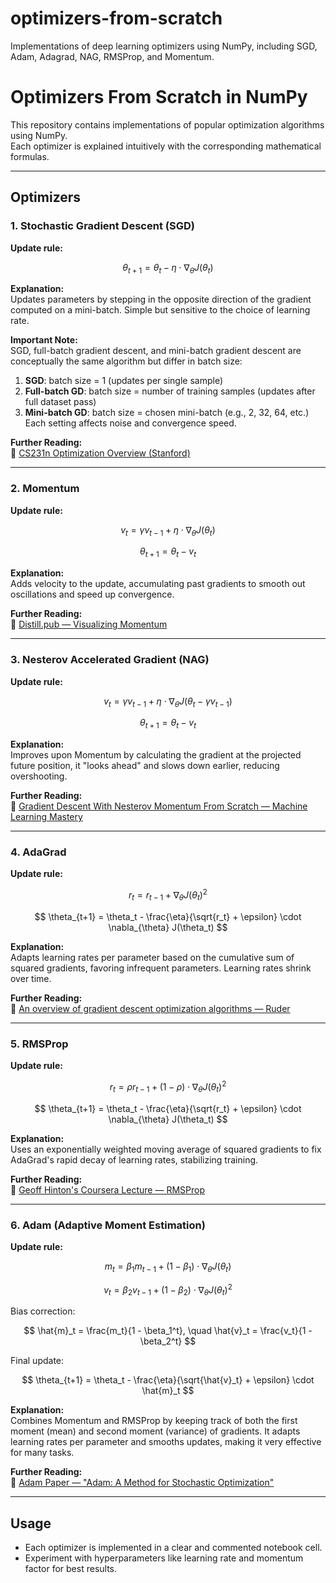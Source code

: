 # optimizers-from-scratch
Implementations of deep learning optimizers using NumPy, including SGD, Adam, Adagrad, NAG, RMSProp, and Momentum.
# Optimizers From Scratch in NumPy

This repository contains implementations of popular optimization algorithms using NumPy.  
Each optimizer is explained intuitively with the corresponding mathematical formulas.

---

## Optimizers

### 1. Stochastic Gradient Descent (SGD)

**Update rule:**

$$
\theta_{t+1} = \theta_t - \eta \cdot \nabla_{\theta} J(\theta_t)
$$

**Explanation:**  
Updates parameters by stepping in the opposite direction of the gradient computed on a mini-batch. Simple but sensitive to the choice of learning rate.

**Important Note:**  
SGD, full-batch gradient descent, and mini-batch gradient descent are conceptually the same algorithm but differ in batch size:  
1. **SGD**: batch size = 1 (updates per single sample)  
2. **Full-batch GD**: batch size = number of training samples (updates after full dataset pass)  
3. **Mini-batch GD**: batch size = chosen mini-batch (e.g., 2, 32, 64, etc.)  
Each setting affects noise and convergence speed.

**Further Reading:**  
🔗 [CS231n Optimization Overview (Stanford)](https://cs231n.github.io/optimization-1/)

---

### 2. Momentum

**Update rule:**

$$
v_t = \gamma v_{t-1} + \eta \cdot \nabla_{\theta} J(\theta_t)
$$

$$
\theta_{t+1} = \theta_t - v_t
$$

**Explanation:**  
Adds velocity to the update, accumulating past gradients to smooth out oscillations and speed up convergence.

**Further Reading:**  
🔗 [Distill.pub — Visualizing Momentum](https://distill.pub/2017/momentum/)

---

### 3. Nesterov Accelerated Gradient (NAG)

**Update rule:**

$$
v_t = \gamma v_{t-1} + \eta \cdot \nabla_{\theta} J(\theta_t - \gamma v_{t-1})
$$

$$
\theta_{t+1} = \theta_t - v_t
$$

**Explanation:**  
Improves upon Momentum by calculating the gradient at the projected future position, it "looks ahead" and slows down earlier, reducing overshooting.

**Further Reading:**  
🔗 [Gradient Descent With Nesterov Momentum From Scratch — Machine Learning Mastery](https://machinelearningmastery.com/gradient-descent-with-nesterov-momentum-from-scratch/)

---

### 4. AdaGrad

**Update rule:**

$$
r_t = r_{t-1} + \nabla_{\theta} J(\theta_t)^2
$$

$$
\theta_{t+1} = \theta_t - \frac{\eta}{\sqrt{r_t} + \epsilon} \cdot \nabla_{\theta} J(\theta_t)
$$

**Explanation:**  
Adapts learning rates per parameter based on the cumulative sum of squared gradients, favoring infrequent parameters. Learning rates shrink over time.

**Further Reading:**  
🔗 [An overview of gradient descent optimization algorithms — Ruder](https://www.geeksforgeeks.org/machine-learning/intuition-behind-adagrad-optimizer/)

---

### 5. RMSProp

**Update rule:**

$$
r_t = \rho r_{t-1} + (1 - \rho) \cdot \nabla_{\theta} J(\theta_t)^2
$$

$$
\theta_{t+1} = \theta_t - \frac{\eta}{\sqrt{r_t} + \epsilon} \cdot \nabla_{\theta} J(\theta_t)
$$

**Explanation:**  
Uses an exponentially weighted moving average of squared gradients to fix AdaGrad's rapid decay of learning rates, stabilizing training.

**Further Reading:**  
🔗 [Geoff Hinton's Coursera Lecture — RMSProp](https://www.cs.toronto.edu/~tijmen/csc321/slides/lecture_slides_lec6.pdf)


---

### 6. Adam (Adaptive Moment Estimation)

**Update rule:**

$$
m_t = \beta_1 m_{t-1} + (1 - \beta_1) \cdot \nabla_{\theta} J(\theta_t)
$$

$$
v_t = \beta_2 v_{t-1} + (1 - \beta_2) \cdot \nabla_{\theta} J(\theta_t)^2
$$

Bias correction:

$$
\hat{m}_t = \frac{m_t}{1 - \beta_1^t}, \quad \hat{v}_t = \frac{v_t}{1 - \beta_2^t}
$$

Final update:

$$
\theta_{t+1} = \theta_t - \frac{\eta}{\sqrt{\hat{v}_t} + \epsilon} \cdot \hat{m}_t
$$

**Explanation:**  
Combines Momentum and RMSProp by keeping track of both the first moment (mean) and second moment (variance) of gradients. It adapts learning rates per parameter and smooths updates, making it very effective for many tasks.

**Further Reading:**  
🔗 [Adam Paper — "Adam: A Method for Stochastic Optimization"](https://arxiv.org/abs/1412.6980)


---

## Usage

- Each optimizer is implemented in a clear and commented notebook cell.  
- Experiment with hyperparameters like learning rate and momentum factor for best results.




